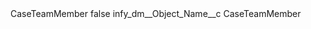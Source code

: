<?xml version="1.0" encoding="UTF-8"?>
<CustomMetadata xmlns="http://soap.sforce.com/2006/04/metadata" xmlns:xsi="http://www.w3.org/2001/XMLSchema-instance" xmlns:xsd="http://www.w3.org/2001/XMLSchema">
    <label>CaseTeamMember</label>
    <protected>false</protected>
    <values>
        <field>infy_dm__Object_Name__c</field>
        <value xsi:type="xsd:string">CaseTeamMember</value>
    </values>
</CustomMetadata>
